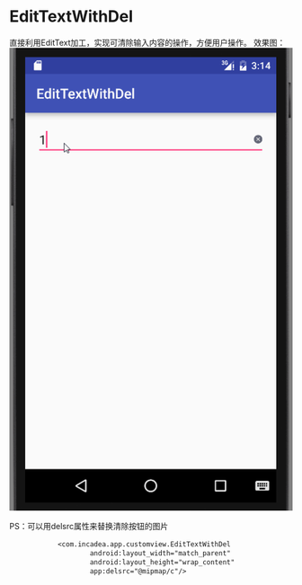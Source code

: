 # EditTextWithDel

直接利用EditText加工，实现可清除输入内容的操作，方便用户操作。
效果图：
![这里写图片描述](https://github.com/PeterXiaoWang/EditTextWithDel/blob/master/demo.gif)

PS：可以用delsrc属性来替换清除按钮的图片
```
            <com.incadea.app.customview.EditTextWithDel
                    android:layout_width="match_parent"
                    android:layout_height="wrap_content"
                    app:delsrc="@mipmap/c"/>
```
